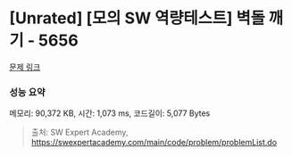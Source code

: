 # [Unrated] [모의 SW 역량테스트] 벽돌 깨기 - 5656 

[문제 링크](https://swexpertacademy.com/main/code/problem/problemDetail.do?contestProbId=AWXRQm6qfL0DFAUo) 

### 성능 요약

메모리: 90,372 KB, 시간: 1,073 ms, 코드길이: 5,077 Bytes



> 출처: SW Expert Academy, https://swexpertacademy.com/main/code/problem/problemList.do